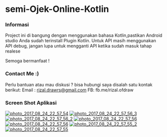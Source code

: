 # semi-Ojek-Online-Kotlin
<h3>Informasi</h3>
Project ini di bangung dengan menggunakan bahasa Kotlin,pastikan Android studio Anda sudah terinstall Plugin Kotlin.
Untuk API masih menggunakan API debug, jangan lupa untuk mengganti API ketika sudah masuk tahap realese

Semoga bermanfaat !

<h3>Contact Me :)</h3>

Perlu bantuan atau mau diskusi ? bisa hubungi saya disalah satu kontak berikut:
Email : rizal.drawrs@gmail.com
FB: fb.me/rizal.ofdraw

<h3>Screen Shot Aplikasi</h3>
<a href="https://ibb.co/eZNnCQ"><img src="https://preview.ibb.co/g7xLXQ/photo_2017_08_24_22_57_54.jpg" alt="photo_2017_08_24_22_57_54" border="0"></a>
<a href="https://ibb.co/ihChe5"><img src="https://preview.ibb.co/dgG8K5/photo_2017_08_24_22_57_56_3.jpg" alt="photo_2017_08_24_22_57_56_3" border="0"></a>
<a href="https://ibb.co/mYuHCQ"><img src="https://preview.ibb.co/iL0Dmk/photo_2017_08_24_22_57_56_2.jpg" alt="photo_2017_08_24_22_57_56_2" border="0"></a>
<a href="https://ibb.co/iwOYmk"><img src="https://preview.ibb.co/eDdcCQ/photo_2017_08_24_22_57_56.jpg" alt="photo_2017_08_24_22_57_56" border="0"></a>
<a href="https://ibb.co/iwOYmk"><img src="https://preview.ibb.co/eDdcCQ/photo_2017_08_24_22_57_56.jpg" alt="photo_2017_08_24_22_57_56" border="0"></a>
<a href="https://ibb.co/fwy5z5"><img src="https://preview.ibb.co/fSqw6k/photo_2017_08_24_22_57_55_2.jpg" alt="photo_2017_08_24_22_57_55_2" border="0"></a>
<a href="https://ibb.co/bAtG6k"><img src="https://preview.ibb.co/bJbEsQ/photo_2017_08_24_22_57_55.jpg" alt="photo_2017_08_24_22_57_55" border="0"></a>

